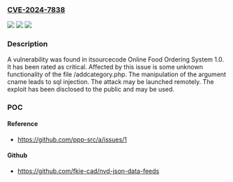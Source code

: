 ### [CVE-2024-7838](https://cve.mitre.org/cgi-bin/cvename.cgi?name=CVE-2024-7838)
![](https://img.shields.io/static/v1?label=Product&message=Online%20Food%20Ordering%20System&color=blue)
![](https://img.shields.io/static/v1?label=Version&message=%3D%201.0%20&color=brighgreen)
![](https://img.shields.io/static/v1?label=Vulnerability&message=CWE-89%20SQL%20Injection&color=brighgreen)

### Description

A vulnerability was found in itsourcecode Online Food Ordering System 1.0. It has been rated as critical. Affected by this issue is some unknown functionality of the file /addcategory.php. The manipulation of the argument cname leads to sql injection. The attack may be launched remotely. The exploit has been disclosed to the public and may be used.

### POC

#### Reference
- https://github.com/ppp-src/a/issues/1

#### Github
- https://github.com/fkie-cad/nvd-json-data-feeds

